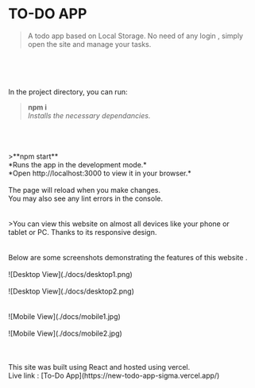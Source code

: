 # TO-DO APP
>A todo app based on Local Storage. No need of any login , simply open the site and manage your tasks.
</br>
</br>
</br>

In the project directory, you can run:</br>
>**npm i**</br>
*Installs the necessary dependancies.*
</br>
</br>
</br>
>**npm start**</br>
*Runs the app in the development mode.*</br>
*Open http://localhost:3000 to view it in your browser.*
</br>
</br>
The page will reload when you make changes.</br>
You may also see any lint errors in the console.
</br>
</br>
</br>
>You can view this website on almost all devices like your phone or 
</br>tablet or PC. Thanks to its responsive design.
</br>
</br>
</br>
Below are some screenshots demonstrating the features of this website .
</br><br>
![Desktop View](./docs/desktop1.png)
</br>
</br>
![Desktop View](./docs/desktop2.png)
</br>
</br>
</br>
![Mobile View](./docs/mobile1.jpg)
</br>
</br>
![Mobile View](./docs/mobile2.jpg)
</br>
</br>
</br>
</br>
This site was built using React and hosted using vercel.
</br>
Live link : [To-Do App](https://new-todo-app-sigma.vercel.app/)
